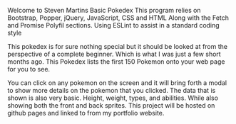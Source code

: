 Welcome to Steven Martins Basic Pokedex
This program relies on Bootstrap, Popper, jQuery, JavaScript, CSS and HTML
Along with the Fetch and Promise Polyfil sections. 
Using ESLint to assist in a standard coding style

This pokedex is for sure nothing special but it should be looked at from the perspective of a complete beginner. 
Which is what I was just a few short months ago. This Pokedex lists the first 150 Pokemon onto your web page for you to see. 

You can click on any pokemon on the screen and it will bring forth a modal to show more details on the pokemon that you clicked. 
The data that is shown is also very basic. 
Height, weight, types, and abilities. 
While also showing both the front and back sprites.
This project will be hosted on github pages and linked to from my portfolio website.